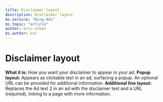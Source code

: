 ```yaml
---
title: Disclaimer layout
description: Disclaimer layout
ms.service: "Bing-Ads"
ms.topic: "article"
author: eric-urban
ms.author: eur
---
```


# Disclaimer layout

**What it is:**   How you want your disclaimer to appear in your ad.      **Popup layout:**  Appears as clickable text in an ad, surfacing a popup. An optional URL can be provided for additional information.      **Additional line layout:**  Replaces the Ad text 2 in an ad with the disclaimer text and a URL (required), linking to a page with more information.


